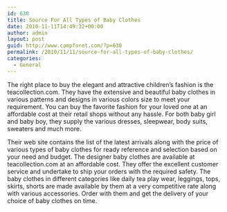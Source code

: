 ```yaml
---
id: 630
title: Source For All Types of Baby Clothes
date: 2010-11-11T14:49:32+00:00
author: admin
layout: post
guid: http://www.campforet.com/?p=630
permalink: /2010/11/11/source-for-all-types-of-baby-clothes/
categories:
  - General
---
```

The right place to buy the elegant and attractive children&#8217;s fashion is the teacollection.com. They have the extensive and beautiful baby clothes in various patterns and designs in various colors size to meet your requirement. You can buy the favorite fashion for your loved one at an affordable cost at their retail shops without any hassle. For both baby girl and baby boy, they supply the various dresses, sleepwear, body suits, sweaters and much more.

Their web site contains the list of the latest arrivals along with the price of various types of baby clothes for ready reference and selection based on your need and budget. The designer baby clothes are available at teacollection.com at an affordable cost. They offer the excellent customer service and undertake to ship your orders with the required safety. The baby clothes in different categories like daily tea play wear, leggings, tops, skirts, shorts are made available by them at a very competitive rate along with various accessories. Order with them and get the delivery of your choice of baby clothes on time.